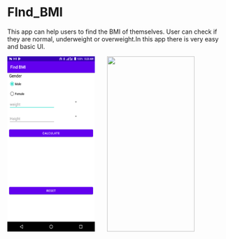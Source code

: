 # FInd_BMI
This app can help users to find the BMI of themselves. User can check if they are normal, underweight or overweight.In this app there is very easy and basic UI.


<img src='Screeenshot/Screenshot_20220718_052317.png' width='200' height='400'>&nbsp; &nbsp; &nbsp; &nbsp;<img src='image/demo2.png' width='200' height='400'>
